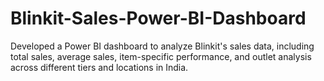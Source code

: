 # Blinkit-Sales-Power-BI-Dashboard
Developed a Power BI dashboard to analyze Blinkit's sales data, including total sales, average sales, item-specific performance, and outlet analysis across different tiers and locations in India.
